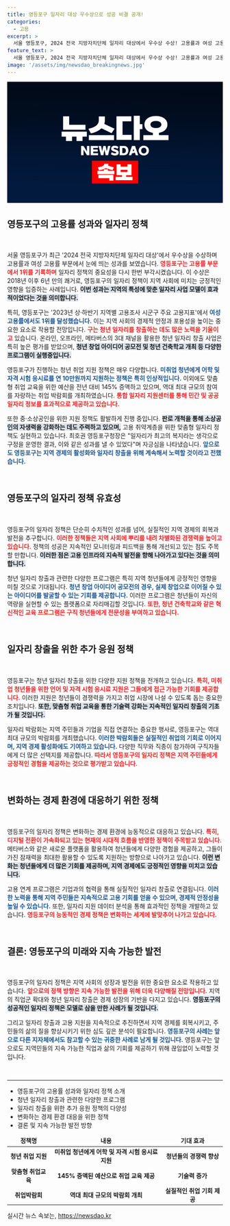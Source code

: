 ```yaml
---
title: 영등포구 일자리 대상 우수상으로 성공 비결 공개!
categories:
  - 고용
excerpt: >
  서울 영등포구, 2024 전국 지방자치단체 일자리 대상에서 우수상 수상! 고용률과 여성 고용률 1위 기록, 청년 일자리 창출에 혁신적인 접근법으로 주목받아. 경제 활성화의 새로운 지평을 열다!
feature_text: >
  서울 영등포구, 2024 전국 지방자치단체 일자리 대상에서 우수상 수상! 고용률과 여성 고용률 1위 기록, 청년 일자리 창출에 혁신적인 접근법으로 주목받아. 경제 활성화의 새로운 지평을 열다!
image: '/assets/img/newsdao_breakingnews.jpg'
---
```


<p><img src="/assets/img/newsdao_breakingnews.jpg" alt="cryptoinkorea 속보" /></p>

<h2 data-ke-size="size26">영등포구의 고용률 성과와 일자리 정책</h2>

<p data-ke-size="size16">&nbsp;</p>

<p>서울 영등포구가 최근 '2024 전국 지방자치단체 일자리 대상'에서 우수상을 수상하며 고용률과 여성 고용률 부문에서 눈에 띄는 성과를 보였습니다. <b><span style="color: #ee2323;">영등포구는 고용률 부문에서 1위를 기록하며</span></b> 일자리 정책의 중요성을 다시 한번 부각시켰습니다. 이 수상은 2018년 이후 6년 만의 쾌거로, 영등포구의 일자리 정책이 지역 사회에 미치는 긍정적인 영향을 입증하는 사례입니다. <b><span style="background-color: #21538527;">이번 성과는 지역의 특성에 맞춘 일자리 사업 모델이 효과적이었다는 것을 의미합니다.</span></b></p>

<p>특히, 영등포구는 '2023년 상·하반기 지역별 고용조사 시군구 주요 고용지표'에서 <b><span style="color: #1a5490;">여성 고용률에서도 1위를 달성했습니다.</span></b> 이는 지역 사회의 경제적 안정과 포용성을 높이는 중요한 요소로 작용할 전망입니다. <b><span style="color: #ee2323;">구는 청년 일자리를 창출하는 데도 많은 노력을 기울이고</span></b> 있습니다. 온라인, 오프라인, 메타버스의 3대 채널을 활용한 청년 일자리 창출 사업은 특히 높은 평가를 받았으며, <b><span style="background-color: #21538527;">청년 창업 아이디어 공모전 및 청년 건축학교 개최 등 다양한 프로그램이 실행중입니다.</span></b></p>

<p>영등포구가 진행하는 청년 취업 지원 정책은 매우 다양합니다. <b><span style="color: #1a5490;">미취업 청년에게 어학 및 자격 시험 응시료를 연 10만원까지 지원하는 정책은 특히 인상적입니다.</span></b> 이외에도 맞춤형 취업 교육을 위한 예산을 전년 대비 145% 증액하고 있으며, 역대 최대 규모의 참여를 자랑하는 취업 박람회를 개최하였습니다. <b><span style="color: #ee2323;">통합 일자리 지원센터를 통해 민간 및 공공 일자리 정보를 효과적으로 제공하고 있습니다.</span></b></p>

<p>또한 중·소상공인을 위한 지원 정책도 활발하게 진행 중입니다. <b><span style="background-color: #21538527;">판로 개척을 통해 소상공인의 자생력을 강화하는 데도 주력하고 있으며,</span></b> 고용 취약계층을 위한 맞춤형 일자리 정책도 실현하고 있습니다. 최호권 영등포구청장은 "일자리가 최고의 복지라는 생각으로 구정을 운영한 결과, 이와 같은 성과를 낼 수 있었다"며 자긍심을 나타냈습니다. <b><span style="color: #1a5490;">앞으로도 영등포구는 지역 경제의 활성화와 일자리 창출을 위해 계속해서 노력할 것이라고 전했습니다.</span></b></p>

<p data-ke-size="size16">&nbsp;</p>

<h2 data-ke-size="size26">영등포구의 일자리 정책 유효성</h2>

<p data-ke-size="size16">&nbsp;</p>

<p>영등포구의 일자리 정책은 단순히 수치적인 성과를 넘어, 실질적인 지역 경제의 회복과 발전을 추구합니다. <b><span style="color: #ee2323;">이러한 정책들은 지역 사회에 뿌리를 내려 차별화된 경쟁력을 높이고 있습니다.</span></b> 정책의 성공은 지속적인 모니터링과 피드백을 통해 개선되고 있는 점도 주목할 만합니다. <b><span style="background-color: #21538527;">이러한 점은 고용 인프라의 지속적 발전을 향해 나아가고 있다는 것을 의미합니다.</span></b></p>

<p>청년 일자리 창출과 관련한 다양한 프로그램은 특히 지역 청년들에게 긍정적인 영향을 미칠 것으로 기대됩니다. <b><span style="color: #1a5490;">청년 창업 아이디어 공모전의 경우, 실제 창업으로 이어질 수 있는 아이디어를 발굴할 수 있는 기회를 제공합니다.</span></b> 이러한 프로그램은 청년들이 자신의 역량을 실현할 수 있는 플랫폼으로 자리매김할 것입니다. <b><span style="color: #ee2323;">또한, 청년 건축학교와 같은 혁신적인 교육 프로그램은 구직 청년들에게 전문성을 부여하고 있습니다.</span></b></p>

<p data-ke-size="size16">&nbsp;</p>

<h2 data-ke-size="size26">일자리 창출을 위한 추가 응원 정책</h2>

<p data-ke-size="size16">&nbsp;</p>

<p>영등포구는 청년 일자리 창출을 위한 다양한 지원 정책을 전개하고 있습니다. <b><span style="color: #ee2323;">특히, 미취업 청년들을 위한 언어 및 자격 시험 응시료 지원은 그들에게 접근 가능한 기회를 제공합니다.</span></b> 이러한 지원은 청년들이 경쟁력을 가지고 취업 시장에 나설 수 있도록 돕는 중요한 조치입니다. <b><span style="background-color: #21538527;">또한, 맞춤형 취업 교육을 통한 기술력 강화는 지속적인 일자리 창출의 기초가 될 것입니다.</span></b></p>

<p>일자리 박람회는 지역 주민들과 기업을 직접 연결하는 중요한 행사로, 영등포구는 역대 최대 규모의 박람회를 개최했습니다. <b><span style="color: #1a5490;">이러한 박람회들은 실질적인 취업의 기회로 이어지며, 지역 경제 활성화에도 기여하고 있습니다.</span></b> 다양한 직무와 직종이 참가하여 구직자들에게 더 많은 선택지를 제공합니다. <b><span style="color: #ee2323;">따라서 영등포구의 일자리 정책은 지역 주민들에게 긍정적인 경험을 제공하는 것으로 평가받고 있습니다.</span></b></p>

<p data-ke-size="size16">&nbsp;</p>

<h2 data-ke-size="size26">변화하는 경제 환경에 대응하기 위한 정책</h2>

<p data-ke-size="size16">&nbsp;</p>

<p>영등포구의 일자리 정책은 변화하는 경제 환경에 능동적으로 대응하고 있습니다. <b><span style="color: #ee2323;">특히, 디지털 전환이 가속화되고 있는 현재의 시대적 흐름을 반영한 정책이 주목받고 있습니다.</span></b> 메타버스와 같은 새로운 플랫폼을 활용하여 청년들에게 다양한 경험을 제공하고, 그들이 가진 잠재력을 최대한 활용할 수 있도록 지원하는 방향으로 나아가고 있습니다. <b><span style="background-color: #21538527;">이런 변화는 청년들에게 더 많은 기회를 제공하며, 지역 경제에도 긍정적인 영향을 미치고 있습니다.</span></b></p>

<p>고용 연계 프로그램은 기업과의 협력을 통해 실질적인 일자리 창출로 연결됩니다. <b><span style="color: #1a5490;">이러한 노력을 통해 지역 주민들은 지속적으로 고용 기회를 얻을 수 있으며, 경제적 안정성을 높일 수 있습니다.</span></b> 또한, 일자리 지원 데이터 분석을 통해 효과적인 정책을 개발하고 있습니다. <b><span style="color: #ee2323;">영등포구의 능동적인 경제 정책은 변화하는 세계에 발맞추어 나가고 있습니다.</span></b></p>

<p data-ke-size="size16">&nbsp;</p>

<h2 data-ke-size="size26">결론: 영등포구의 미래와 지속 가능한 발전</h2>

<p data-ke-size="size16">&nbsp;</p>

<p>영등포구의 일자리 정책은 지역 사회의 성장과 발전을 위한 중요한 요소로 작용하고 있습니다. <b><span style="color: #ee2323;">앞으로의 정책 방향은 지속 가능한 발전을 위해 더욱 다양해질 전망입니다.</span></b> 지역의 직업군 확대와 청년 일자리 창출은 경제 성장의 기반을 다지고 있습니다.  <b><span style="background-color: #21538527;">영등포구의 성공적인 일자리 정책은 모델로 삼을 만한 사례가 될 것입니다.</span></b></p>

<p>그리고 일자리 창출과 고용 지원을 지속적으로 추진하면서 지역 경제를 회복시키고, 주민들의 삶의 질을 향상시키기 위한 심도 깊은 분석이 필요합니다. <b><span style="color: #1a5490;">영등포구의 사례는 앞으로 다른 지자체에서도 참고할 수 있는 귀중한 사례로 남게 될 것입니다.</span></b> 영등포구는 앞으로도 지역민들의 지속 가능한 직업과 삶의 기회를 제공하기 위해 끊임없이 노력할 것입니다. </p>

<p data-ke-size="size16">&nbsp;</p>

<hr/> 

<ul>
    <li>영등포구의 고용률 성과와 일자리 정책 소개</li>
    <li>청년 일자리 창출과 관련한 다양한 프로그램</li>
    <li>일자리 창출을 위한 추가 응원 정책의 다양성</li>
    <li>변화하는 경제 환경 대응을 위한 정책</li>
    <li>결론 및 지속 가능한 발전 방향</li>
</ul>

<table>
    <thead>
        <tr>
            <td style="text-align: center; height: 17px;"><b>정책명</b></td>
            <td style="text-align: center; height: 17px;"><b>내용</b></td>
            <td style="text-align: center; height: 17px;"><b>기대 효과</b></td>
        </tr>
    </thead>
    <tbody>
        <tr>
            <td style="text-align: center; height: 17px;"><b>청년 취업 지원</b></td>
            <td style="text-align: center; height: 17px;"><b>미취업 청년에게 어학 및 자격 시험 응시료 지원</b></td>
            <td style="text-align: center; height: 17px;"><b>청년들의 경쟁력 향상</b></td>
        </tr>
        <tr>
            <td style="text-align: center; height: 17px;"><b>맞춤형 취업교육</b></td>
            <td style="text-align: center; height: 17px;"><b>145% 증액된 예산으로 취업 교육 제공</b></td>
            <td style="text-align: center; height: 17px;"><b>기술력 증가</b></td>
        </tr>
        <tr>
            <td style="text-align: center; height: 17px;"><b>취업박람회</b></td>
            <td style="text-align: center; height: 17px;"><b>역대 최대 규모의 박람회 개최</b></td>
            <td style="text-align: center; height: 17px;"><b>실질적인 취업 기회 제공</b></td>
        </tr>
    </tbody>
</table>
실시간 뉴스 속보는, <a href="https://newsdao.kr" rel="dofollow">https://newsdao.kr</a>


